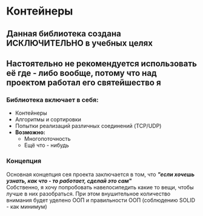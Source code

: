 # Контейнеры
## Данная библиотека создана ИСКЛЮЧИТЕЛЬНО в учебных целях
## Настоятельно не рекомендуется использовать её где - либо вообще, потому что над проектом работал его святейшество я

### Библиотека включает в себя:
* Контейнеры
* Алгоритмы и сортировки
* Попытки реализаций различных соединений (TCP/UDP)
* **Возможно:**
  * Многопоточность
  * Ещё что - нибудь

### Концепция
Основная концепция сея проекта заключается в том, что ***"если хочешь узнать, как что - то работает, сделай это сам"***
</br>
Собственно, я хочу попробовать навелосипедить какие то вещи, чтобы лучше в них разобраться. При этом внушительное количество внимания будет уделено ООП и правильности ООП (соблюдению SOLID - как минимум)